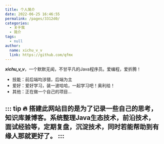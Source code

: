 ```yaml
---
title: 个人简介
date: 2022-06-25 16:46:55
permalink: /pages/3312d0/
categories: 
  - 关于我
  - 简介
tags: 
  - null
author: 
  name: xichu_v_v
  link: https://github.com/qfmx
---
```

***xichu_v_v***，一个默默无闻，不甘平凡的Java程序员。爱编程，爱折腾！
- 技能：前后端均涉猎，后端为主
- 爱好：爱好学习，装一波哈哈，一起学习吧！奥利给！
- 其他：正在做一个自己的项目...

::: tip 
:fire: 搭建此网站目的是为了记录一些自己的思考，知识库兼博客。系统整理Java生态技术，前沿技术，面试经验等，定期复盘，沉淀技术，同时若能帮助到有缘人那就更好了。
:::
---

